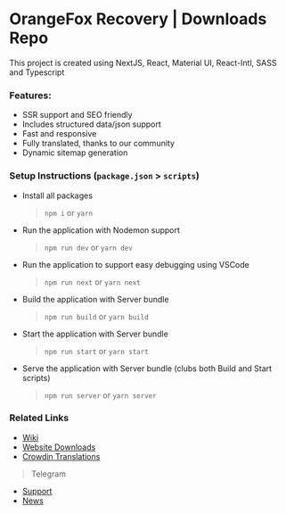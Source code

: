 # OrangeFox Recovery | Downloads Repo

This project is created using NextJS, React, Material UI, React-Intl, SASS and Typescript

### Features:

- SSR support and SEO friendly
- Includes structured data/json support
- Fast and responsive
- Fully translated, thanks to our community
- Dynamic sitemap generation

### Setup Instructions (`package.json` > `scripts`)

- Install all packages

  > `npm i` or `yarn`

- Run the application with Nodemon support

  > `npm run dev` or `yarn dev`

- Run the application to support easy debugging using VSCode

  > `npm run next` or `yarn next`

- Build the application with Server bundle

  > `npm run build` or `yarn build`

- Start the application with Server bundle

  > `npm run start` or `yarn start`

- Serve the application with Server bundle (clubs both Build and Start scripts)
  > `npm run server` or `yarn server`

### Related Links

- [Wiki](https://wiki.orangefox.tech/)
- [Website Downloads](https://orangefox.download/)
- [Crowdin Translations](https://translate.orangefox.tech/downloads-website)

> Telegram

- [Support](https://t.me/OrangeFoxChat)
- [News](https://t.me/OrangeFoxNEWS)

